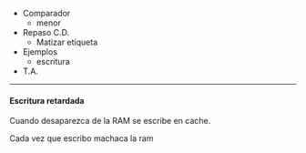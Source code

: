 * Comparador
    * menor
* Repaso C.D.
    * Matizar etiqueta
* Ejemplos
    * escritura
* T.A.

---

#### Escritura retardada
Cuando desaparezca de la RAM se escribe en cache.

Cada vez que escribo machaca la ram